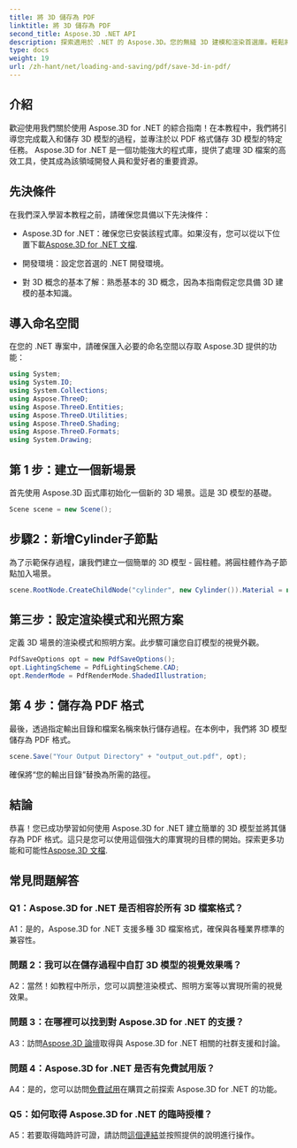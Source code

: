 ```yaml
---
title: 將 3D 儲存為 PDF
linktitle: 將 3D 儲存為 PDF
second_title: Aspose.3D .NET API
description: 探索適用於 .NET 的 Aspose.3D。您的無縫 3D 建模和渲染首選庫。輕鬆將 3D 模型儲存為 PDF 格式。
type: docs
weight: 19
url: /zh-hant/net/loading-and-saving/pdf/save-3d-in-pdf/
---
```

## 介紹

歡迎使用我們關於使用 Aspose.3D for .NET 的綜合指南！在本教程中，我們將引導您完成載入和儲存 3D 模型的過程，並專注於以 PDF 格式儲存 3D 模型的特定任務。 Aspose.3D for .NET 是一個功能強大的程式庫，提供了處理 3D 檔案的高效工具，使其成為該領域開發人員和愛好者的重要資源。

## 先決條件

在我們深入學習本教程之前，請確保您具備以下先決條件：

-  Aspose.3D for .NET：確保您已安裝該程式庫。如果沒有，您可以從以下位置下載[Aspose.3D for .NET 文檔](https://reference.aspose.com/3d/net/).

- 開發環境：設定您首選的 .NET 開發環境。

- 對 3D 概念的基本了解：熟悉基本的 3D 概念，因為本指南假定您具備 3D 建模的基本知識。

## 導入命名空間

在您的 .NET 專案中，請確保匯入必要的命名空間以存取 Aspose.3D 提供的功能：

```csharp
using System;
using System.IO;
using System.Collections;
using Aspose.ThreeD;
using Aspose.ThreeD.Entities;
using Aspose.ThreeD.Utilities;
using Aspose.ThreeD.Shading;
using Aspose.ThreeD.Formats;
using System.Drawing;
```

## 第 1 步：建立一個新場景

首先使用 Aspose.3D 函式庫初始化一個新的 3D 場景。這是 3D 模型的基礎。

```csharp
Scene scene = new Scene();
```

## 步驟2：新增Cylinder子節點

為了示範保存過程，讓我們建立一個簡單的 3D 模型 - 圓柱體。將圓柱體作為子節點加入場景。

```csharp
scene.RootNode.CreateChildNode("cylinder", new Cylinder()).Material = new PhongMaterial() { DiffuseColor = new Vector3(Color.DarkCyan) };
```

## 第三步：設定渲染模式和光照方案

定義 3D 場景的渲染模式和照明方案。此步驟可讓您自訂模型的視覺外觀。

```csharp
PdfSaveOptions opt = new PdfSaveOptions();
opt.LightingScheme = PdfLightingScheme.CAD;
opt.RenderMode = PdfRenderMode.ShadedIllustration;
```

## 第 4 步：儲存為 PDF 格式

最後，透過指定輸出目錄和檔案名稱來執行儲存過程。在本例中，我們將 3D 模型儲存為 PDF 格式。

```csharp
scene.Save("Your Output Directory" + "output_out.pdf", opt);
```

確保將“您的輸出目錄”替換為所需的路徑。

## 結論

恭喜！您已成功學習如何使用 Aspose.3D for .NET 建立簡單的 3D 模型並將其儲存為 PDF 格式。這只是您可以使用這個強大的庫實現的目標的開始。探索更多功能和可能性[Aspose.3D 文檔](https://reference.aspose.com/3d/net/).

## 常見問題解答

### Q1：Aspose.3D for .NET 是否相容於所有 3D 檔案格式？

A1：是的，Aspose.3D for .NET 支援多種 3D 檔案格式，確保與各種業界標準的兼容性。

### 問題 2：我可以在儲存過程中自訂 3D 模型的視覺效果嗎？

A2：當然！如教程中所示，您可以調整渲染模式、照明方案等以實現所需的視覺效果。

### 問題 3：在哪裡可以找到對 Aspose.3D for .NET 的支援？

 A3：訪問[Aspose.3D 論壇](https://forum.aspose.com/c/3d/18)取得與 Aspose.3D for .NET 相關的社群支援和討論。

### 問題 4：Aspose.3D for .NET 是否有免費試用版？

 A4：是的，您可以訪問[免費試用](https://releases.aspose.com/)在購買之前探索 Aspose.3D for .NET 的功能。

### Q5：如何取得 Aspose.3D for .NET 的臨時授權？

 A5：若要取得臨時許可證，請訪問[這個連結](https://purchase.aspose.com/temporary-license/)並按照提供的說明進行操作。